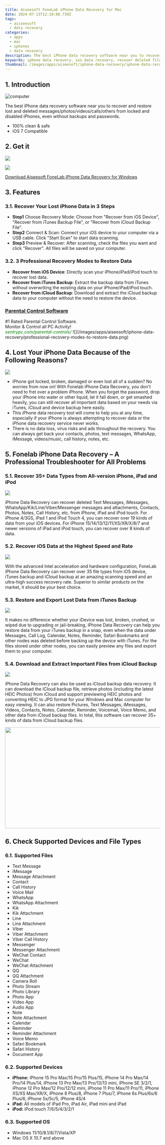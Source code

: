 ```yaml
---
title: Aiseesoft FoneLab iPhone Data Recovery for Mac
date: 2024-07-13T12:18:08.739Z
tags: 
  - aisseesoft
  - data recovery
categories: 
  - apps
  - mac
  - iphones
  - data recovery
description: The best iPhone data recovery software near you to recover and restore lost and deleted messages/photos/videos/calls/others from locked and disabled iPhones, even without backups and passwords.
keywords: iphone data recovery, ios data recovery, recover deleted files, recover deleted text messages, recover deleted photos, recover deleted videos, recover deleted contacts, recover deleted call logs, recover deleted documents, recover deleted WhatsApp, recover deleted music, recover deleted audio, recover deleted files from iPhone, recover deleted files from iPad, recover deleted files from iPod, recover deleted files from iOS, recover deleted files from iOS device, recover deleted files from iOS OS, recover deleted files from iOS device stuck, recover deleted files from iOS device locked, recover deleted files from iOS forgotten password, recover deleted files from iOS ROM flashing, recover deleted files from iOS improper handling, recover deleted files from iOS accidental deletion, recover deleted files from iOS OS/Rooting Error, recover deleted files from iOS device failure/stuck, recover deleted files from iOS virus attack, recover deleted files from iOS system crash, recover deleted files from iOS forgotten password, recover deleted files from iOS SD card issue
thumbnail: /images/apps/aiseesoft/iphone-data-recovery/iphone-data-recovery-for-mac.png
---
```


## 1. Introduction


![computer](/images/apps/aiseesoft/iphone-data-recovery/computer.png)

The best iPhone data recovery software near you to recover and restore lost and deleted messages/photos/videos/calls/others from locked and disabled iPhones, even without backups and passwords.

- 100% clean & safe
- iOS 7 Compatible

## 2. Get it

[![](/images/apps/aiseesoft/iphone-data-recovery/iphone-data-recovery-for-mac.png)](https://secure.2checkout.com/order/cart.php?PRODS=4609903&QTY=1&AFFILIATE=108875)

[![](/images/apps/aiseesoft/iphone-data-recovery/buy-download-mac.png)](https://secure.2checkout.com/order/cart.php?PRODS=4609903&QTY=1&AFFILIATE=108875)


[Download Aiseesoft FoneLab iPhone Data Recovery for Windows](/aiseesoft-iphone-data-recovery-for-win/)

## 3. Features

### 3.1. Recover Your Lost iPhone Data in 3 Steps

- **Step1** Choose Recovery Mode: Choose from "Recover from iOS Device", "Recover from iTunes Backup File", or "Recover from iCloud Backup File".
- **Step2** Connect & Scan: Connect your iOS device to your computer via a USB cable. Click "Start Scan" to start data scanning.
- **Step3** Preview & Recover: After scanning, check the files you want and click "Recover". All files will be saved on your computer.


### 3.2. 3 Professional Recovery Modes to Restore Data


- **Recover from iOS Device**: Directly scan your iPhone/iPad/iPod touch to recover lost data.
- **Recover from iTunes Backup**: Extract the backup data from iTunes without overwriting the existing data on your iPhone/iPad/iPod touch.
- **Recover from iCloud Backup**: Download and extract the iCloud backup data to your computer without the need to restore the device.

<!-- affiliate ads begin -->
<h3 id="200610"><a href="https://sentrypc.7eer.net/c/5597632/200610/3022">Parental Control Software</a></h3>
<span class="text-ad-content">
	#1 Rated Parental Control Software.<br/>
	Monitor & Control all PC Activity!<br/>
		<cite style="color:green">sentrypc.com/parental-controls/</cite>
	</span><img height="0" width="0" src="https://sentrypc.7eer.net/i/5597632/200610/3022" style="position:absolute;visibility:hidden;" border="0" />
<!-- affiliate ads end -->
![](/images/apps/aiseesoft/iphone-data-recovery/professional-recovery-modes-to-restore-data.png)


## 4. Lost Your iPhone Data Because of the Following Reasons?

![](/images/apps/aiseesoft/iphone-data-recovery/recovery-cases.png)

- iPhone got locked, broken, damaged or even lost all of a sudden? No worries from now on!
With Fonelab iPhone Data Recovery, you don't need to fret over a problem iPhone. When you forget the password, drop your iPhone into water or other liquid, let it fall down, or get smashed heavily, you can still recover all important data based on your needs via iTunes, iCloud and device backup here easily.
- This iPhone data recovery tool will come to help you at any time, especially if your iPhone is always attempting to recover data or the iPhone data recovery service never works.
- There is no data loss, virus risks and ads throughout the recovery. You can always get back your contacts, photos, text messages, WhatsApp, iMessage, videos/music, call history, notes, etc.

## 5. Fonelab iPhone Data Recovery – A Professional Troubleshooter for All Problems


### 5.1. Recover 35+ Data Types from All-version iPhone, iPad and iPod

![](/images/apps/aiseesoft/iphone-data-recovery/equipment.png)

iPhone Data Recovery can recover deleted Text Messages, iMessages, WhatsApp/Kik/Line/Viber/Messenger messages and attachments, Contacts, Photos, Notes, Call History, etc. from iPhone, iPad and iPod touch. For iPhone 4/3GS, iPad 1 and iPod Touch 4, you can recover over 19 kinds of data from your iOS devices. For iPhone 15/14/13/12/11/XS/XR/X/8/7 and newer versions of iPad and iPod touch, you can recover over 8 kinds of data.

### 5.2. Recover iOS Data at the Highest Speed and Rate

![](/images/apps/aiseesoft/iphone-data-recovery/infomation.png)

With the advanced Intel acceleration and hardware configuration, FoneLab iPhone Data Recovery can recover over 35 file types from iOS device, iTunes backup and iCloud backup at an amazing scanning speed and an ultra-high success recovery rate. Superior to similar products on the market, it should be your best choice.

### 5.3. Restore and Export Lost Data from iTunes Backup

![](/images/apps/aiseesoft/iphone-data-recovery/itunes-icon.png)

It makes no difference whether your iDevice was lost, broken, crushed, or wiped due to upgrading or jail-breaking, iPhone Data Recovery can help you restore data from your iTunes backup in a snap, even when the data under Messages, Call Log, Calendar, Notes, Reminder, Safari Bookmarks and other nodes was deleted before backing up the device with iTunes. For the files stored under other nodes, you can easily preview any files and export them to your computer.

### 5.4. Download and Extract Important Files from iCloud Backup

![](/images/apps/aiseesoft/iphone-data-recovery/icloud-b.png)

iPhone Data Recovery can also be used as iCloud backup data recovery. It can download the iCloud backup file, retrieve photos (including the latest HEIC Photos) from iCloud and support previewing HEIC photos and converting HEIC to JPG format for your Windows and Mac computer for easy viewing. It can also restore Pictures, Text Messages, iMessages, Videos, Contacts, Notes, Calendar, Reminder, Voicemail, Voice Memo, and other data from iCloud backup files. In total, this software can recover 35+ kinds of data from iCloud backup files.

<!-- affiliate ads begin -->
<a href="https://ursime.pxf.io/c/5597632/2092236/16384" target="_top" id="2092236"><img src="//a.impactradius-go.com/display-ad/16384-2092236" border="0" alt="" width="1920" height="329"/></a><img height="0" width="0" src="https://imp.pxf.io/i/5597632/2092236/16384" style="position:absolute;visibility:hidden;" border="0" />
<!-- affiliate ads end -->
## 6. Check Supported Devices and File Types

### 6.1. Supported Files

* Text Message
* iMessage
* Message Attachment
* Contact
* Call History
* Voice Mail
* WhatsApp
* WhatsApp Attachment
* Kik
* Kik Attachment
* Line
* Line Attachment
* Viber
* Viber Attachment
* Viber Call History
* Messenger
* Messenger Attachment
* WeChat Contact
* WeChat
* WeChat Attachment
* QQ
* QQ Attachment
* Camera Roll
* Photo Stream
* Photo Library
* Photo App
* Video App
* Audio App
* Note
* Note Attachment
* Calendar
* Reminder
* Reminder Attachment
* Voice Memo
* Safari Bookmark
* Safari History
* Document App

### 6.2. Supported Devices

- **iPhone:** iPhone 15 Pro Max/15 Pro/15 Plus/15, iPhone 14 Pro Max/14 Pro/14 Plus/14, iPhone 13 Pro Max/13 Pro/13/13 mini, iPhone SE 3/2/1, iPhone 12 Pro Max/12 Pro/12/12 mini, iPhone 11 Pro Max/11 Pro/11, iPhone XS/XS Max/XR/X, iPhone 8 Plus/8, iPhone 7 Plus/7, iPhone 6s Plus/6s/6 Plus/6, iPhone 5s/5c/5, iPhone 4S/4
- **iPad:** All models of iPad Pro, iPad Air, iPad mini and iPad
- **iPod:** iPod touch 7/6/5/4/3/2/1

### 6.3. Supported OS

- Windows 11/10/8.1/8/7/Vista/XP
- Mac OS X 10.7 and above


<ins class="adsbygoogle"
    style="display:block"
    data-ad-format="autorelaxed"
    data-ad-client="ca-pub-7571918770474297"
    data-ad-slot="1223367746"></ins>




